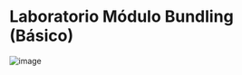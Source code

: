 # Laboratorio Módulo Bundling (Básico)
![image](https://github.com/pGarciaAndres/master-frontend/assets/30140745/3dfcf2a7-86ec-4f76-92e1-8de84126d813)
